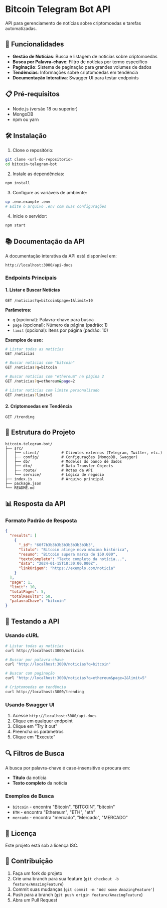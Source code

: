 # Bitcoin Telegram Bot API

API para gerenciamento de notícias sobre criptomoedas e tarefas automatizadas.

## 🚀 Funcionalidades

- **Gestão de Notícias**: Busca e listagem de notícias sobre criptomoedas
- **Busca por Palavra-chave**: Filtro de notícias por termo específico
- **Paginação**: Sistema de paginação para grandes volumes de dados
- **Tendências**: Informações sobre criptomoedas em tendência
- **Documentação Interativa**: Swagger UI para testar endpoints

## 📋 Pré-requisitos

- Node.js (versão 18 ou superior)
- MongoDB
- npm ou yarn

## 🛠️ Instalação

1. Clone o repositório:
```bash
git clone <url-do-repositorio>
cd bitcoin-telegram-bot
```

2. Instale as dependências:
```bash
npm install
```

3. Configure as variáveis de ambiente:
```bash
cp .env.example .env
# Edite o arquivo .env com suas configurações
```

4. Inicie o servidor:
```bash
npm start
```

## 📚 Documentação da API

A documentação interativa da API está disponível em:
```
http://localhost:3000/api-docs
```

### Endpoints Principais

#### 1. Listar e Buscar Notícias
```
GET /noticias?q=bitcoin&page=1&limit=10
```

**Parâmetros:**
- `q` (opcional): Palavra-chave para busca
- `page` (opcional): Número da página (padrão: 1)
- `limit` (opcional): Itens por página (padrão: 10)

**Exemplos de uso:**
```bash
# Listar todas as notícias
GET /noticias

# Buscar notícias com "bitcoin"
GET /noticias?q=bitcoin

# Buscar notícias com "ethereum" na página 2
GET /noticias?q=ethereum&page=2

# Listar notícias com limite personalizado
GET /noticias?limit=5
```

#### 2. Criptomoedas em Tendência
```
GET /trending
```

## 🔧 Estrutura do Projeto

```
bitcoin-telegram-bot/
├── src/
│   ├── client/          # Clientes externos (Telegram, Twitter, etc.)
│   ├── config/          # Configurações (MongoDB, Swagger)
│   ├── db/              # Modelos do banco de dados
│   ├── dto/             # Data Transfer Objects
│   ├── route/           # Rotas da API
│   └── service/         # Lógica de negócio
├── index.js             # Arquivo principal
├── package.json
└── README.md
```

## 📊 Resposta da API

### Formato Padrão de Resposta
```json
{
  "results": [
    {
      "_id": "60f7b3b3b3b3b3b3b3b3b3b3",
      "titulo": "Bitcoin atinge nova máxima histórica",
      "resumo": "Bitcoin supera marca de $50.000",
      "textoCompleto": "Texto completo da notícia...",
      "data": "2024-01-15T10:30:00.000Z",
      "linkOrigem": "https://exemplo.com/noticia"
    }
  ],
  "page": 1,
  "limit": 10,
  "totalPages": 5,
  "totalResults": 50,
  "palavraChave": "bitcoin"
}
```

## 🧪 Testando a API

### Usando cURL

```bash
# Listar todas as notícias
curl http://localhost:3000/noticias

# Buscar por palavra-chave
curl "http://localhost:3000/noticias?q=bitcoin"

# Buscar com paginação
curl "http://localhost:3000/noticias?q=ethereum&page=2&limit=5"

# Criptomoedas em tendência
curl http://localhost:3000/trending
```

### Usando Swagger UI

1. Acesse `http://localhost:3000/api-docs`
2. Clique em qualquer endpoint
3. Clique em "Try it out"
4. Preencha os parâmetros
5. Clique em "Execute"

## 🔍 Filtros de Busca

A busca por palavra-chave é case-insensitive e procura em:
- **Título** da notícia
- **Texto completo** da notícia

### Exemplos de Busca
- `bitcoin` - encontra "Bitcoin", "BITCOIN", "bitcoin"
- `ETH` - encontra "Ethereum", "ETH", "eth"
- `mercado` - encontra "mercado", "Mercado", "MERCADO"

## 📝 Licença

Este projeto está sob a licença ISC.

## 🤝 Contribuição

1. Faça um fork do projeto
2. Crie uma branch para sua feature (`git checkout -b feature/AmazingFeature`)
3. Commit suas mudanças (`git commit -m 'Add some AmazingFeature'`)
4. Push para a branch (`git push origin feature/AmazingFeature`)
5. Abra um Pull Request
